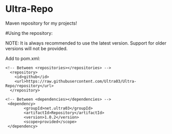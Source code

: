 # Ultra-Repo

Maven repository for my projects!

#Using the repository:

NOTE: It is always recommended to use the latest version. Support for older versions will not be provided.

Add to pom.xml:
```
<!-- Between <repositories></repositories> -->
  <repository>
  	<id>github</id>
  	<url>https://raw.githubusercontent.com/Ultra03/Ultra-Repo/repository</url>
  </repository>

<!-- Between <dependencies></dependencies> -->
 <dependency>
    	<groupId>net.ultra03</groupId>
    	<artifactId>Repository</artifactId>
    	<version>1.0.2</version>
    	<scope>provided</scope>
 </dependency>
